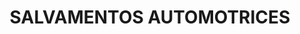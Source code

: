 ---
title: "SALVAMENTOS AUTOMOTRICES"
url: /quito/salvamentos-automotrices/
shop: reparación de automóviles
---